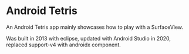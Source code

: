 Android Tetris
=============

An Android Tetris app mainly showcases how to play with a SurfaceView.

Was built in 2013 with eclipse, updated with Android Studio in 2020, replaced support-v4 with androidx component.
